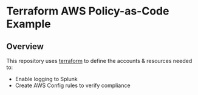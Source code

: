 # Terraform AWS Policy-as-Code Example

## Overview

This repository uses [terraform](https://www.terraform.io/) to define the accounts & resources needed to:

- Enable logging to Splunk
- Create AWS Config rules to verify compliance

